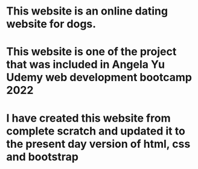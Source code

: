 # This website is an online dating website for dogs.
# This website is one of the project that was included in Angela Yu Udemy web development bootcamp 2022
# I have created this website from complete scratch and updated it to the present day version of html, css and bootstrap 
